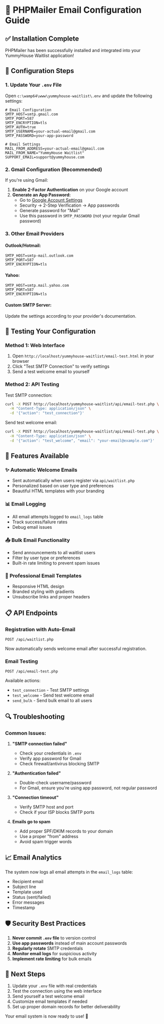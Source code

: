 # 📧 PHPMailer Email Configuration Guide

## ✅ **Installation Complete**

PHPMailer has been successfully installed and integrated into your YummyHouse Waitlist application!

## 🔧 **Configuration Steps**

### 1. Update Your `.env` File

Open `c:\wamp64\www\yummyhouse-waitlist\.env` and update the following settings:

```env
# Email Configuration
SMTP_HOST=smtp.gmail.com
SMTP_PORT=587
SMTP_ENCRYPTION=tls
SMTP_AUTH=true
SMTP_USERNAME=your-actual-email@gmail.com
SMTP_PASSWORD=your-app-password

# Email Settings
MAIL_FROM_ADDRESS=your-actual-email@gmail.com
MAIL_FROM_NAME="YummyHouse Waitlist"
SUPPORT_EMAIL=support@yummyhouse.com
```

### 2. Gmail Configuration (Recommended)

If you're using Gmail:

1. **Enable 2-Factor Authentication** on your Google account
2. **Generate an App Password:**
   - Go to [Google Account Settings](https://myaccount.google.com/)
   - Security → 2-Step Verification → App passwords
   - Generate password for "Mail"
   - Use this password in `SMTP_PASSWORD` (not your regular Gmail password)

### 3. Other Email Providers

#### **Outlook/Hotmail:**
```env
SMTP_HOST=smtp-mail.outlook.com
SMTP_PORT=587
SMTP_ENCRYPTION=tls
```

#### **Yahoo:**
```env
SMTP_HOST=smtp.mail.yahoo.com
SMTP_PORT=587
SMTP_ENCRYPTION=tls
```

#### **Custom SMTP Server:**
Update the settings according to your provider's documentation.

## 🧪 **Testing Your Configuration**

### Method 1: Web Interface
1. Open `http://localhost/yummyhouse-waitlist/email-test.html` in your browser
2. Click "Test SMTP Connection" to verify settings
3. Send a test welcome email to yourself

### Method 2: API Testing
Test SMTP connection:
```bash
curl -X POST http://localhost/yummyhouse-waitlist/api/email-test.php \
  -H "Content-Type: application/json" \
  -d '{"action": "test_connection"}'
```

Send test welcome email:
```bash
curl -X POST http://localhost/yummyhouse-waitlist/api/email-test.php \
  -H "Content-Type: application/json" \
  -d '{"action": "test_welcome", "email": "your-email@example.com"}'
```

## 🚀 **Features Available**

### ✨ **Automatic Welcome Emails**
- Sent automatically when users register via `api/waitlist.php`
- Personalized based on user type and preferences
- Beautiful HTML templates with your branding

### 📊 **Email Logging**
- All email attempts logged to `email_logs` table
- Track success/failure rates
- Debug email issues

### 📤 **Bulk Email Functionality**
- Send announcements to all waitlist users
- Filter by user type or preferences
- Built-in rate limiting to prevent spam issues

### 🎨 **Professional Email Templates**
- Responsive HTML design
- Branded styling with gradients
- Unsubscribe links and proper headers

## 📋 **API Endpoints**

### Registration with Auto-Email
```
POST /api/waitlist.php
```
Now automatically sends welcome email after successful registration.

### Email Testing
```
POST /api/email-test.php
```
Available actions:
- `test_connection` - Test SMTP settings
- `test_welcome` - Send test welcome email
- `send_bulk` - Send bulk email to all users

## 🔍 **Troubleshooting**

### Common Issues:

1. **"SMTP connection failed"**
   - Check your credentials in `.env`
   - Verify app password for Gmail
   - Check firewall/antivirus blocking SMTP

2. **"Authentication failed"**
   - Double-check username/password
   - For Gmail, ensure you're using app password, not regular password

3. **"Connection timeout"**
   - Verify SMTP host and port
   - Check if your ISP blocks SMTP ports

4. **Emails go to spam**
   - Add proper SPF/DKIM records to your domain
   - Use a proper "from" address
   - Avoid spam trigger words

## 📈 **Email Analytics**

The system now logs all email attempts in the `email_logs` table:
- Recipient email
- Subject line
- Template used
- Status (sent/failed)
- Error messages
- Timestamp

## 🛡️ **Security Best Practices**

1. **Never commit `.env` file** to version control
2. **Use app passwords** instead of main account passwords
3. **Regularly rotate** SMTP credentials
4. **Monitor email logs** for suspicious activity
5. **Implement rate limiting** for bulk emails

## 🎯 **Next Steps**

1. Update your `.env` file with real credentials
2. Test the connection using the web interface
3. Send yourself a test welcome email
4. Customize email templates if needed
5. Set up proper domain records for better deliverability

Your email system is now ready to use! 🎉
